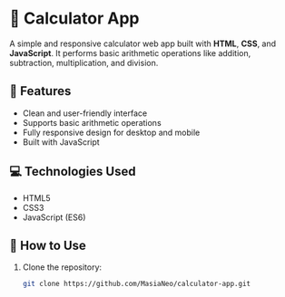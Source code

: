 # 🧮 Calculator App

A simple and responsive calculator web app built with **HTML**, **CSS**, and **JavaScript**. It performs basic arithmetic operations like addition, subtraction, multiplication, and division.

## 🚀 Features

- Clean and user-friendly interface  
- Supports basic arithmetic operations  
- Fully responsive design for desktop and mobile  
- Built with JavaScript

## 💻 Technologies Used

- HTML5  
- CSS3  
- JavaScript (ES6)


## 🔧 How to Use

1. Clone the repository:

   ```bash
   git clone https://github.com/MasiaNeo/calculator-app.git
